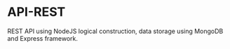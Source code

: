 # API-REST

REST API using NodeJS logical construction, data storage using MongoDB and Express framework.